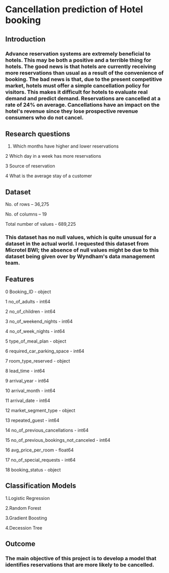 # Cancellation prediction of Hotel booking

## Introduction 
### Advance reservation systems are extremely beneficial to hotels. This may be both a positive and a terrible thing for hotels. The good news is that hotels are currently receiving more reservations than usual as a result of the convenience of booking. The bad news is that, due to the present competitive market, hotels must offer a simple cancellation policy for visitors. This makes it difficult for hotels to evaluate real demand and predict demand. Reservations are cancelled at a rate of 24% on average. Cancellations have an impact on the hotel's revenue since they lose prospective revenue consumers who do not cancel.
## Research questions

1. Which months have higher and lower reservations

2 Which day in a week has more reservations

3 Source of reservation

4 What is the average stay of a customer 
## Dataset
No. of rows – 36,275

No. of columns – 19

Total number of values - 689,225

### This dataset has no null values, which is quite unusual for a dataset in the actual world. I requested this dataset from Microtel BWI; the absence of null values might be due to this dataset being given over by Wyndham's data management team.

## Features
0   Booking_ID                    - object 

 1   no_of_adults                 - int64  
 
 2   no_of_children               - int64  
 
 3   no_of_weekend_nights         - int64  
 
 4   no_of_week_nights            - int64  
 
 5   type_of_meal_plan            - object 
 
 6   required_car_parking_space   - int64  
 
 7   room_type_reserved           - object 
 
 8   lead_time                  - int64  
 
 9   arrival_year               - int64  
 
 10  arrival_month               -  int64 
 
 11  arrival_date                -  int64  
 
 12  market_segment_type         -  object 
 
 13  repeated_guest              -  int64 
 
 14  no_of_previous_cancellations - int64 
 
 15  no_of_previous_bookings_not_canceled - int64 
 
 16  avg_price_per_room           -  float64
 
 17  no_of_special_requests       -   int64 
 
 18  booking_status                -  object 
## Classification Models

1.Logistic Regression

2.Random Forest

3.Gradient Boosting

4.Decession Tree

## Outcome
### The main objective of this project is to develop a model that identifies reservations that are more likely to be cancelled.


